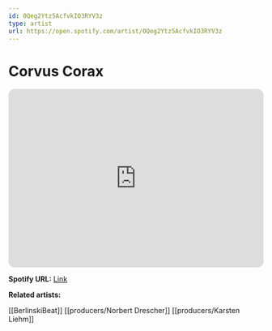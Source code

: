 ```yaml
---
id: 0Qeg2Ytz5AcfvkIO3RYV3z
type: artist
url: https://open.spotify.com/artist/0Qeg2Ytz5AcfvkIO3RYV3z
---
```

# Corvus Corax

<iframe style="border-radius:12px" src="https://open.spotify.com/embed/artist/0Qeg2Ytz5AcfvkIO3RYV3z" width="100%" height="352" frameBorder="0" allowfullscreen="" allow="autoplay; clipboard-write; encrypted-media; fullscreen; picture-in-picture" loading="lazy"></iframe>

**Spotify URL:** [Link](https://open.spotify.com/artist/0Qeg2Ytz5AcfvkIO3RYV3z)

**Related artists:**

[[BerlinskiBeat]]
[[producers/Norbert Drescher]]
[[producers/Karsten Liehm]]
